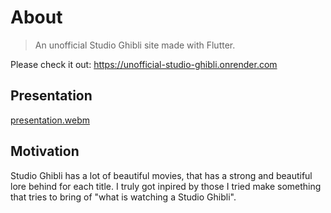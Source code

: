 # About
> An unofficial Studio Ghibli site made with Flutter.

Please check it out: https://unofficial-studio-ghibli.onrender.com

## Presentation
[presentation.webm](https://github.com/gotneb/ghibli_movie_site/assets/67703889/a53e2136-b20c-4836-a440-b14bb67bad50)

## Motivation
Studio Ghibli has a lot of beautiful movies, that has a strong and beautiful lore behind for each title. I truly got inpired by those I tried make something that tries to bring of "what is watching a Studio Ghibli".
